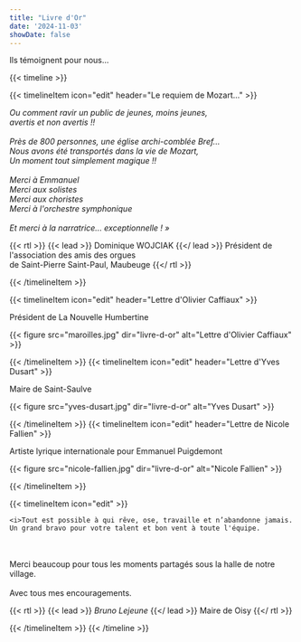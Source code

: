 ```yaml
---
title: "Livre d'Or"
date: '2024-11-03'
showDate: false
---
```

Ils témoignent pour nous...

{{< timeline >}}

{{< timelineItem icon="edit" header="Le requiem de Mozart..." >}}

<i class="guillemets">
Ou comment ravir un public de jeunes, moins jeunes,
<br>
avertis et non avertis !!
<br>
<br>
Près de 800 personnes, une église archi-comblée Bref...
<br>
Nous avons été transportés dans la vie de Mozart,
<br>
Un moment tout simplement magique !!
<br>
<br>
Merci à Emmanuel
<br>
Merci aux solistes
<br>
Merci aux choristes
<br>
Merci à l'orchestre symphonique
<br>
<br>
Et merci à la narratrice... exceptionnelle ! »
<!-- <br> -->
<!-- Enfin vous étiez tous exceptionnels !!! -->
</i>

{{< rtl >}}
{{< lead >}}
Dominique WOJCIAK
{{</ lead >}}
Président de l'association des amis des orgues
<br>
de Saint-Pierre Saint-Paul, Maubeuge
{{</ rtl >}}

{{< /timelineItem >}}



{{< timelineItem icon="edit" header="Lettre d'Olivier Caffiaux" >}}

  Président de La Nouvelle Humbertine

  {{< figure
      src="maroilles.jpg"
      dir="livre-d-or"
      alt="Lettre d'Olivier Caffiaux"
      >}}

{{< /timelineItem >}}
{{< timelineItem icon="edit" header="Lettre d'Yves Dusart" >}}

  Maire de Saint-Saulve

  {{< figure
      src="yves-dusart.jpg"
      dir="livre-d-or"
      alt="Yves Dusart"
      >}}

{{< /timelineItem >}}
{{< timelineItem icon="edit" header="Lettre de Nicole Fallien" >}}

Artiste lyrique internationale pour Emmanuel Puigdemont

  {{< figure
      src="nicole-fallien.jpg"
      dir="livre-d-or"
      alt="Nicole Fallien"
      >}}

{{< /timelineItem >}}


{{< timelineItem icon="edit" >}}

    <i>Tout est possible à qui rêve, ose, travaille et n’abandonne jamais. Un grand bravo pour votre talent et bon vent à toute l'équipe.

<br/>
<br/>
    Merci beaucoup pour tous les moments partagés sous la halle de notre village.
<br/>
<br/>
    Avec tous mes encouragements.</i>

{{< rtl >}}
{{< lead >}}
  *Bruno Lejeune*
{{</ lead >}}
Maire de Oisy
{{</ rtl >}}

  {{< /timelineItem >}}
{{< /timeline >}}
